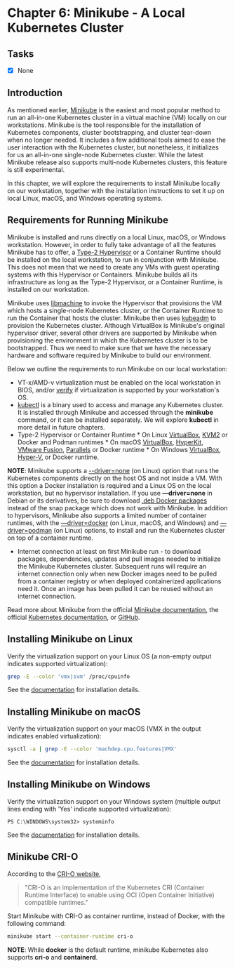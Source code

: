 # Chapter 6: Minikube - A Local Kubernetes Cluster

## Tasks
- [x] None

## Introduction

As mentioned earlier, [Minikube](https://kubernetes.io/docs/setup/learning-environment/minikube) is the easiest and most popular method to run an all-in-one Kubernetes cluster in a virtual machine (VM) locally on our workstations. Minikube is the tool responsible for the installation of Kubernetes components, cluster bootstrapping, and cluster tear-down when no longer needed. It includes a few additional tools aimed to ease the user interaction with the Kubernetes cluster, but nonetheless, it initializes for us an all-in-one single-node Kubernetes cluster. While the latest Minikube release also supports multi-node Kubernetes clusters, this feature is still experimental.

In this chapter, we will explore the requirements to install Minikube locally on our workstation, together with the installation instructions to set it up on local Linux, macOS, and Windows operating systems.

## Requirements for Running Minikube

Minikube is installed and runs directly on a local Linux, macOS, or Windows workstation. However, in order to fully take advantage of all the features Minikube has to offer, a [Type-2 Hypervisor](https://en.wikipedia.org/wiki/Hypervisor) or a Container Runtime should be installed on the local workstation, to run in conjunction with Minikube. This does not mean that we need to create any VMs with guest operating systems with this Hypervisor or Containers. Minikube builds all its infrastructure as long as the Type-2 Hypervisor, or a Container Runtime, is installed on our workstation.

Minikube uses [libmachine](https://github.com/docker/machine/tree/master/libmachine) to invoke the Hypervisor that provisions the VM which hosts a single-node Kubernetes cluster, or the Container Runtime to run the Container that hosts the cluster. Minikube then uses [kubeadm](https://kubernetes.io/docs/setup/production-environment/tools/kubeadm/create-cluster-kubeadm) to provision the Kubernetes cluster. Although VirtualBox is Minikube's original hypervisor driver, several other drivers are supported by Minikube when provisioning the environment in which the Kubernetes cluster is to be bootstrapped. Thus we need to make sure that we have the necessary hardware and software required by Minikube to build our environment.

Below we outline the requirements to run Minikube on our local workstation:
* VT-x/AMD-v virtualization must be enabled on the local workstation in BIOS, and/or [verify](https://kubernetes.io/docs/tasks/tools/install-minikube/#before-you-begin) if virtualization is supported by your workstation's OS.
* [kubectl](https://kubernetes.io/docs/tasks/tools/install-kubectl) is a binary used to access and manage any Kubernetes cluster. It is installed through Minikube and accessed through the **minikube** command, or it can be installed separately. We will explore **kubectl** in more detail in future chapters.
* Type-2 Hypervisor or Container Runtime
		* On Linux [VirtualBox](https://www.virtualbox.org/wiki/Downloads), [KVM2](https://www.linux-kvm.org/page/Main_Page) or Docker and Podman runtimes
		* On macOS [VirtualBox](https://www.virtualbox.org/wiki/Downloads), [HyperKit](https://github.com/moby/hyperkit), [VMware Fusion](http://www.vmware.com/products/fusion.html), [Parallels](https://minikube.sigs.k8s.io/docs/drivers/parallels) or Docker runtime
		* On Windows [VirtualBox](https://www.virtualbox.org/wiki/Downloads), [Hyper-V](https://docs.microsoft.com/en-us/virtualization/hyper-v-on-windows/quick-start/enable-hyper-v), or Docker runtime.

**NOTE**: Minikube supports a [--driver=none](https://minikube.sigs.k8s.io/docs/drivers/none) (on Linux) option that runs the Kubernetes components directly on the host OS and not inside a VM. With this option a Docker installation is required and a Linux OS on the local workstation, but no hypervisor installation. If you use **—driver=none** in Debian or its derivatives, be sure to download [.deb Docker packages](https://www.docker.com/products/docker-desktop) instead of the snap package which does not work with Minikube. In addition to hypervisors, Minikube also supports a limited number of container runtimes, with the [—driver=docker](https://minikube.sigs.k8s.io/docs/drivers/docker) (on Linux, macOS, and Windows) and [—driver=podman](https://minikube.sigs.k8s.io/docs/drivers/podman) (on Linux) options, to install and run the Kubernetes cluster on top of a container runtime.

* Internet connection at least on first Minikube run - to download packages, dependencies, updates and pull images needed to initialize the Minikube Kubernetes cluster. Subsequent runs will require an internet connection only when new Docker images need to be pulled from a container registry or when deployed containerized applications need it. Once an image has been pulled it can be reused without an internet connection.

Read more about Minikube from the official [Minikube documentation](https://minikube.sigs.k8s.io/docs), the official [Kubernetes documentation](https://kubernetes.io/docs/setup/learning-environment/minikube), or [GitHub](https://github.com/kubernetes/minikube).

## Installing Minikube on Linux

Verify the virtualization support on your Linux OS (a non-empty output indicates supported virtualization):

```bash
grep -E --color 'vmx|svm' /proc/cpuinfo
```

See the [documentation](https://minikube.sigs.k8s.io/docs) for installation details.

## Installing Minikube on macOS

Verify the virtualization support on your macOS (VMX in the output indicates enabled virtualization):

```bash
sysctl -a | grep -E --color 'machdep.cpu.features|VMX'
```

See the [documentation](https://minikube.sigs.k8s.io/docs) for installation details.

## Installing Minikube on Windows

Verify the virtualization support on your Windows system (multiple output lines ending with 'Yes' indicate supported virtualization):

```
PS C:\WINDOWS\system32> systeminfo
```

See the [documentation](https://minikube.sigs.k8s.io/docs) for installation details.

## Minikube CRI-O

According to the [CRI-O website](http://cri-o.io/),

>"CRI-O is an implementation of the Kubernetes CRI (Container Runtime Interface) to enable using OCI (Open Container Initiative) compatible runtimes."

Start Minikube with CRI-O as container runtime, instead of Docker, with the following command:

```bash
minikube start --container-runtime cri-o
```

**NOTE**: While **docker** is the default runtime, minikube Kubernetes also supports **cri-o** and **containerd**.
